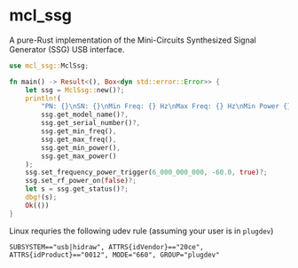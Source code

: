 # mcl_ssg

A pure-Rust implementation of the Mini-Circuits Synthesized Signal Generator (SSG) USB interface.

```rust
use mcl_ssg::MclSsg;

fn main() -> Result<(), Box<dyn std::error::Error>> {
    let ssg = MclSsg::new()?;
    println!(
        "PN: {}\nSN: {}\nMin Freq: {} Hz\nMax Freq: {} Hz\nMin Power {} dBm\nMax Power {} dBm",
        ssg.get_model_name()?,
        ssg.get_serial_number()?,
        ssg.get_min_freq(),
        ssg.get_max_freq(),
        ssg.get_min_power(),
        ssg.get_max_power()
    );
    ssg.set_frequency_power_trigger(6_000_000_000, -60.0, true)?;
    ssg.set_rf_power_on(false)?;
    let s = ssg.get_status()?;
    dbg!(s);
    Ok(())
}
```

Linux requries the following udev rule (assuming your user is in `plugdev`)

```
SUBSYSTEM=="usb|hidraw", ATTRS{idVendor}=="20ce", ATTRS{idProduct}=="0012", MODE="660", GROUP="plugdev"
```
